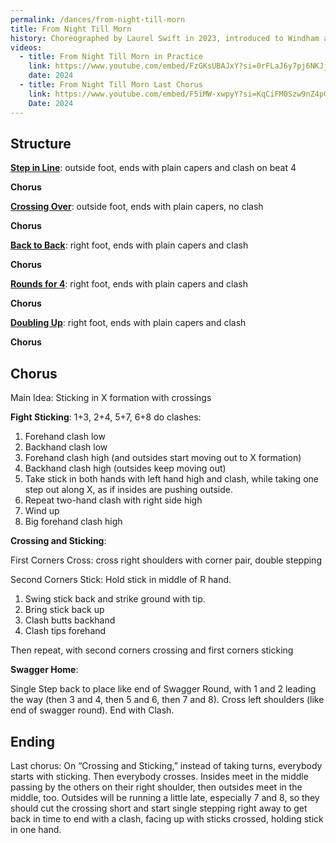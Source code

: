 ```yaml
---
permalink: /dances/from-night-till-morn
title: From Night Till Morn
history: Choreographed by Laurel Swift in 2023, introduced to Windham at the 2024 winter retreat at the Broad Brook Community Center in Guilford, Vermont. Slight adaptations followed.
videos:
  - title: From Night Till Morn in Practice
    link: https://www.youtube.com/embed/FzGKsUBAJxY?si=0rFLaJ6y7pj6NKJj
    date: 2024
  - title: From Night Till Morn Last Chorus
    link: https://www.youtube.com/embed/F5iMW-xwpyY?si=KqCiFM0Szw9nZ4pG
    Date: 2024
---
```


## Structure

**[Step in Line](/figures#step-in-line)**: outside foot, ends with plain capers and clash on beat 4

**Chorus**

**[Crossing Over](/figures#crossing-over)**: outside foot, ends with plain capers, no clash

**Chorus**

**[Back to Back](/figures#back-to-back)**: right foot, ends with plain capers and clash

**Chorus**

**[Rounds for 4](/figures#rounds-for-four)**: right foot, ends with plain capers and clash

**Chorus**

**[Doubling Up](/figures#doubling-up)**: right foot, ends with plain capers and clash

**Chorus**

## Chorus
Main Idea: Sticking in X formation with crossings

**Fight Sticking**: 1+3, 2+4, 5+7, 6+8 do clashes:

1. Forehand clash low
1. Backhand clash low
1. Forehand clash high (and outsides start moving out to X formation)
1. Backhand clash high (outsides keep moving out)
1. Take stick in both hands with left hand high and clash, while taking one step out along X, as if insides are pushing outside.
1. Repeat two-hand clash with right side high
1. Wind up
1. Big forehand clash high

**Crossing and Sticking**:

First Corners Cross: cross right shoulders with corner pair, double stepping

Second Corners Stick: Hold stick in middle of R hand.

1. Swing stick back and strike ground with tip.
1. Bring stick back up
1. Clash butts backhand
1. Clash tips forehand

Then repeat, with second corners crossing and first corners sticking

**Swagger Home**:

Single Step back to place like end of Swagger Round, with 1 and 2 leading the way (then 3 and 4, then 5 and 6, then 7 and 8).  Cross left shoulders (like end of swagger round).  End with Clash.

## Ending

Last chorus: On “Crossing and Sticking,” instead of taking turns, everybody starts with sticking.  Then everybody crosses.  Insides meet in the middle passing by the others on their right shoulder, then outsides meet in the middle, too.  Outsides will be running a little late, especially 7 and 8, so they should cut the crossing short and start single stepping right away to get back in time to end with a clash, facing up with sticks crossed, holding stick in one hand.


